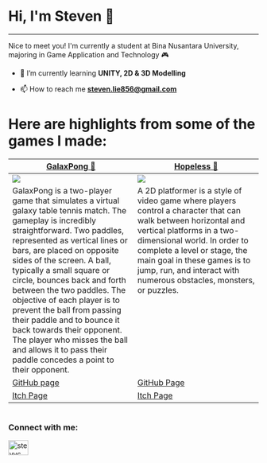 # Hi, I'm Steven 👋
---
Nice to meet you! I'm currently a student at Bina Nusantara University, majoring in Game Application and Technology 🎮

- 🌱 I’m currently learning **UNITY, 2D & 3D Modelling**

- 📫 How to reach me **steven.lie856@gmail.com**


# Here are highlights from some of the games I made:
<table width="100%">
  <thead>
    <tr>
      <th width="50%"><a href="https://github.com/SteveCun/Project-2DPong-GalaxPong-Github">GalaxPong 🌌</a></th>
      <th width="50%"><a href="https://github.com/SteveCun/Hopeless_project">Hopeless 👻</a></th>
    </tr>
  </thead>
  <tbody>
    <tr>
      <td><img src="https://github.com/SteveCun/SteveCun/assets/125948499/da352e98-6be4-4ff9-a83e-db7b52725fb2"/></td>
      <td><img src="https://github.com/SteveCun/SteveCun/assets/125948499/83510f02-4c9c-4585-93cc-8517638c7c53"/></td>
    </tr>
    <tr>
      <td valign="text-top">GalaxPong is a two-player game that simulates a virtual galaxy table tennis match. The gameplay is incredibly straightforward. Two paddles, represented as vertical lines or bars, are placed on opposite sides of the screen. A ball, typically a small square or circle, bounces back and forth between the two paddles. The objective of each player is to prevent the ball from passing their paddle and to bounce it back towards their opponent. The player who misses the ball and allows it to pass their paddle concedes a point to their opponent.</td>
      <td valign="text-top">A 2D platformer is a style of video game where players control a character that can walk between horizontal and vertical platforms in a two-dimensional world. In order to complete a level or stage, the main goal in these games is to jump, run, and interact with numerous obstacles, monsters, or puzzles.<div></div></td>
    </tr>
    <tr>
      <td><a href="https://github.com/SteveCun/Project-2DPong-GalaxPong-Github">GitHub page</td>
      <td><a href="https://github.com/SteveCun/Hopeless_project">GitHub Page</td>
    </tr>
    <tr>
      <td><a href="https://stvnncun.itch.io/galaxpong"> Itch Page</td>
      <td><a href="https://stvnncun.itch.io/hopeless-2502000514"> Itch Page</td>

  </tbody>
</table>

# <h3 align="left">Connect with me:</h3>
<p align="left">
<a href="https://instagram.com/stevvc_03" target="blank"><img align="center" src="https://raw.githubusercontent.com/rahuldkjain/github-profile-readme-generator/master/src/images/icons/Social/instagram.svg" alt="stevvc_03" height="30" width="40" /></a>
</p>
